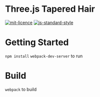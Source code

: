 # Three.js Tapered Hair

[![mit-licence](http://img.shields.io/:license-mit-blue.svg)](http://opensource.org/licenses/MIT) [![js-standard-style](https://img.shields.io/badge/code%20style-standard-brightgreen.svg?style=flat)](https://github.com/feross/standard)

# Getting Started

`npm install`
`webpack-dev-server` to run

# Build

`webpack` to build
